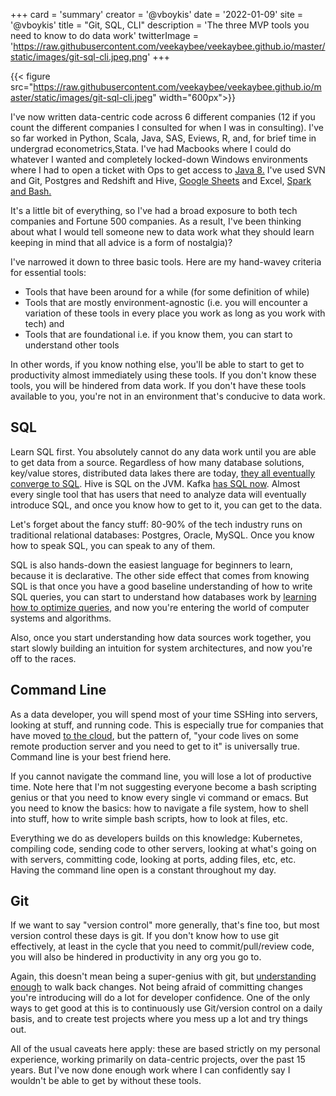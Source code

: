 +++
card = 'summary'
creator = '@vboykis'
date = '2022-01-09'
site = '@vboykis'
title = "Git, SQL, CLI"
description = 'The three MVP tools you need to know to do data work'
twitterImage = 'https://raw.githubusercontent.com/veekaybee/veekaybee.github.io/master/static/images/git-sql-cli.jpeg.png'
+++

{{< figure src="https://raw.githubusercontent.com/veekaybee/veekaybee.github.io/master/static/images/git-sql-cli.jpeg" width="600px">}}


I've now written data-centric code across 6 different companies (12 if you count the different companies I consulted for when I was in consulting). I've so far worked in Python, Scala, Java, SAS, Eviews, R, and, for brief time in undergrad econometrics,Stata. I've had Macbooks where I could do whatever I wanted and completely locked-down Windows environments where I had to open a ticket with Ops to get access to [Java 8.](https://vickiboykis.com/2019/05/10/it-runs-on-java-8/) I've used SVN and Git, Postgres and Redshift and Hive, [Google Sheets](https://vicki.substack.com/p/google-drive-is-production) and Excel, [Spark and Bash.](https://vickiboykis.com/2017/03/20/should-you-replace-hadoop-with-your-laptop/) 

It's a little bit of everything, so I've had a broad exposure to both tech companies and Fortune 500 companies. As a result,  I've been thinking about what I would tell someone new to data work what they should learn keeping in mind that all advice is a form of nostalgia)? 

I've narrowed it down to three basic tools. Here are my hand-wavey criteria for essential tools: 

+ Tools that have been around for a while (for some definition of while)
+ Tools that are mostly environment-agnostic (i.e. you will encounter a variation of these tools in every place you work as long as you work with tech) and
+ Tools that are foundational i.e. if you know them, you can start to understand other tools

In other words, if you know nothing else, you'll be able to start to get to productivity almost immediately using these tools. If you don't know these tools, you will be hindered from data work. If you don't have these tools available to you, you're not in an environment that's conducive to data work. 

## SQL

Learn SQL first. You absolutely cannot do any data work until you are able to get data from a source. Regardless of how many database solutions, key/value stores, distributed data lakes there are today, [they all eventually converge to SQL](https://erikbern.com/2018/08/30/i-dont-want-to-learn-your-garbage-query-language.html). Hive is SQL on the JVM. Kafka [has SQL now](https://www.confluent.io/online-talks/intro-to-ksql-streaming-sql-for-apache-kafka/). Almost every single tool that has users that need to analyze data will eventually introduce SQL, and once you know how to get to it, you can get to the data. 

Let's forget about the fancy stuff: 80-90% of the tech industry runs on traditional relational databases: Postgres, Oracle, MySQL. Once you know how to speak SQL, you can speak to any of them. 

SQL is also hands-down the easiest language for beginners to learn, because it is declarative. The other side effect that comes from knowing SQL is that once you have a good baseline understanding of how to write SQL queries, you can start to understand how databases work by [learning how to optimize queries](https://use-the-index-luke.com/), and now you're entering the world of computer systems and algorithms. 

Also, once you start understanding how data sources work together, you start slowly building an intuition for system architectures, and now you're off to the races.  

## Command Line

As a data developer, you will spend most of your time SSHing into servers, looking at stuff, and running code. This is especially true for companies that have moved [to the cloud](https://vickiboykis.com/2018/01/28/working-with-aws/), but the pattern of, "your code lives on some remote production server and you need to get to it" is universally true. Command line is your best friend here. 

If you cannot navigate the command line, you will lose a lot of productive time. Note here that I'm not suggesting everyone become a bash scripting genius or that you need to know every single vi command or emacs. But you need to know the basics: how to navigate a file system, how to shell into stuff, how to write simple bash scripts, how to look at files, etc. 

Everything we do as developers builds on this knowledge: Kubernetes, compiling code, sending code to other servers, looking at what's going on with servers, committing code, looking at ports, adding files, etc, etc. Having the command line open is a constant throughout my day. 


## Git

If we want to say "version control" more generally, that's fine too, but most version control these days is git. If you don't know how to use git effectively, at least in the cycle that you need to commit/pull/review code, you will also be hindered in productivity in any org you go to. 

Again, this doesn't mean being a super-genius with git, but [understanding enough](https://ohshitgit.com/) to walk back changes. Not being afraid of committing changes you're introducing will do a lot for developer confidence.  One of the only ways to get good at this is to continuously use Git/version control on a daily basis, and to create test projects where you mess up a lot and try things out. 



All of the usual caveats here apply: these are based strictly on my personal experience, working primarily on data-centric projects, over the past 15 years. But I've now done enough work where I can confidently say I wouldn't be able to get by without these tools. 



